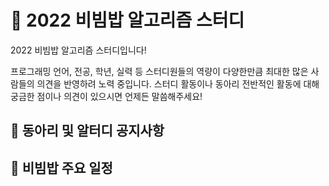 # 🔅 2022 비빔밥 알고리즘 스터디

2022 비빔밥 알고리즘 스터디입니다!

프로그래밍 언어, 전공, 학년, 실력 등 스터디원들의 역량이 다양한만큼 최대한 많은 사람들의 의견을 반영하려 노력 중입니다.
스터디 활동이나 동아리 전반적인 활동에 대해 궁금한 점이나 의견이 있으시면 언제든 말씀해주세요!
 
## :triangular_flag_on_post: 동아리 및 알터디 공지사항



## :calendar: 비빔밥 주요 일정


